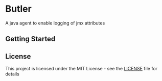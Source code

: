 # Butler

A java agent to enable logging of jmx attributes

## Getting Started


## License

This project is licensed under the MIT License - see the [LICENSE](LICENSE) file for details